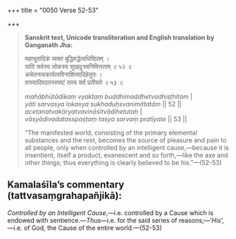 +++
title = "0050 Verse 52-53"

+++
> **Sanskrit text, Unicode transliteration and English translation by Ganganath Jha:** 
>
> महाभूतादिकं व्यक्तं बुद्धिमद्धेत्वधिष्ठितम् ।  
> याति सर्वस्य लोकस्य सुखदुःस्वनिमित्तताम् ॥ ५२ ॥  
> अचेतनत्वकार्यत्वविनाशित्वादिहेतुतः ।  
> वास्यादिवदतस्स्पष्टं तस्य सर्वं प्रतीयते ॥ ५३ ॥ 
>
> *mahābhūtādikaṃ vyaktaṃ buddhimaddhetvadhiṣṭhitam* \|  
> *yāti sarvasya lokasya sukhaduḥsvanimittatām* \|\| 52 \|\|  
> *acetanatvakāryatvavināśitvādihetutaḥ* \|  
> *vāsyādivadatasspaṣṭaṃ tasya sarvaṃ pratīyate* \|\| 53 \|\| 
>
> “The manifested world, consisting of the primary elemental substances and the rest, becomes the source of pleasure and pain to all people, only when controlled by an intelligent cause,—because it is insentient, itself a product, evanescent and so forth,—like the axe and other things; thus everything is clearly believed to be his.”—(52-53)



## Kamalaśīla’s commentary (tattvasaṃgrahapañjikā):

*Controlled by an Intelligent Cause*,—i.e. controlled by a Cause which is endowed with sentience.—*Thus*—i.e. for the said series of reasons;—‘*His*’,—i.e. of God, the Cause of the entire world.—(52-53)


